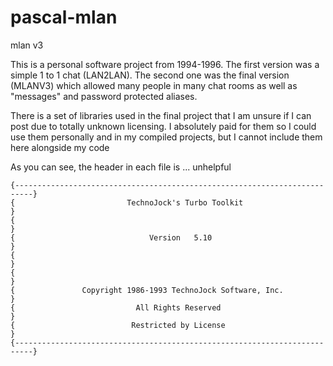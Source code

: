# pascal-mlan
mlan v3

This is a personal software project from 1994-1996. The first version was a simple 1 to 1 chat (LAN2LAN).
The second one was the final version (MLANV3) which allowed many people in many chat rooms as well as "messages" and password protected aliases.

There is a set of libraries used in the final project that I am unsure if I can post due to totally unknown licensing. I absolutely paid for them so I could use them personally and in my compiled projects, but I cannot include them here alongside my code

As you can see, the header in each file is ... unhelpful
```
{--------------------------------------------------------------------------}
{                         TechnoJock's Turbo Toolkit                       }
{                                                                          }
{                              Version   5.10                              }
{                                                                          }
{                                                                          }
{               Copyright 1986-1993 TechnoJock Software, Inc.              }
{                           All Rights Reserved                            }
{                          Restricted by License                           }
{--------------------------------------------------------------------------}
```

